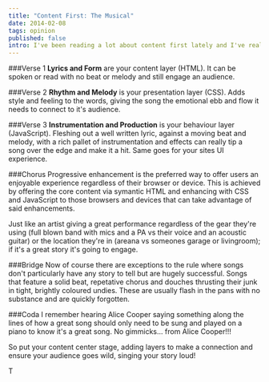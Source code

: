 ```yaml
---
title: "Content First: The Musical"
date: 2014-02-08
tags: opinion
published: false
intro: I've been reading a lot about content first lately and I've realised something, there's a lot of creative parallels between building a site and writing a song; you're telling a story. So I decided to pen this little diddy which goes a little something like this...
---
```


###Verse 1
**Lyrics and Form** are your content layer (HTML). It can be spoken or read with no beat or melody and still engage an audience.

###Verse 2
**Rhythm and Melody** is your presentation layer (CSS). Adds style and feeling to the words, giving the song the emotional ebb and flow it needs to connect to it's audience.

###Verse 3
**Instrumentation and Production** is your behaviour layer (JavaScript). Fleshing out a well written lyric, against a moving beat and melody, with a rich pallet of instrumentation and effects can really tip a song over the edge and make it a hit. Same goes for your sites UI experience.

###Chorus
Progressive enhancement is the preferred way to offer users an enjoyable experience regardless of their browser or device. This is achieved by offering the core content via symantic HTML and enhancing with CSS and JavaScript to those browsers and devices that can take advantage of said enhancements.

Just like an artist giving a great performance regardless of the gear they're using (full blown band with mics and a PA vs their voice and an acoustic guitar) or the location they're in (areana vs someones garage or livingroom); if it's a great story it's going to engage.

###Bridge
Now of course there are exceptions to the rule where songs don't particularly have any story to tell but are hugely successful. Songs that feature a solid beat, repetative chorus and douches thrusting their junk in tight, brightly coloured undies. These are usually flash in the pans with no substance and are quickly forgotten.

###Coda
I remember hearing Alice Cooper saying something along the lines of how a great song should only need to be sung and played on a piano to know it's a great song. No gimmicks... from Alice Cooper!!!

So put your content center stage, adding layers to make a connection and ensure your audience goes wild, singing your story loud!

T
